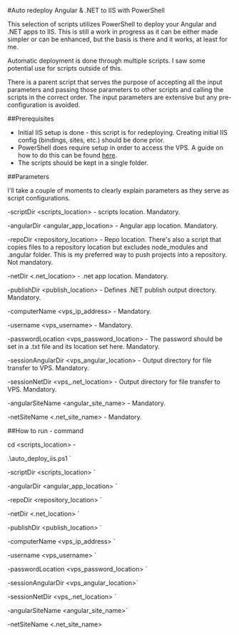 #Auto redeploy Angular & .NET to IIS with PowerShell

This selection of scripts utilizes PowerShell to deploy your Angular and .NET apps to IIS. This is still a work in progress as it can be either made simpler or can be enhanced, but the basis is there and it works, at least for me.

Automatic deployment is done through multiple scripts. I saw some potential use for scripts outside of this.

There is a parent script that serves the purpose of accepting all the input parameters and passing those parameters to other scripts and calling the scripts in the correct order. The input parameters are extensive but any pre-configuration is avoided.



##Prerequisites

- Initial IIS setup is done - this script is for redeploying. Creating initial IIS config (bindings, sites, etc.) should be done prior.
- PowerShell does require setup in order to access the VPS. A guide on how to do this can be found [here](https://www.microsoft.com/en-gb/industry/blog/technetuk/2016/02/11/configuring-winrm-over-https-to-enable-powershell-remoting/).
- The scripts should be kept in a single folder.



##Parameters

I'll take a couple of moments to clearly explain parameters as they serve as script configurations.

\-scriptDir <scripts\_location> - scripts location. Mandatory.

\-angularDir <angular\_app\_location> - Angular app location. Mandatory.

\-repoDir <repository\_location> - Repo location. There's also a script that copies files to a repository location but excludes node\_modules and .angular folder. This is my preferred way to push projects into a repository. Not mandatory.

\-netDir <.net\_location> - .net app location. Mandatory.

\-publishDir <publish\_location> - Defines .NET publish output directory. Mandatory.

\-computerName <vps\_ip\_address> - Mandatory.

\-username <vps\_username> - Mandatory.

\-passwordLocation <vps\_password\_location> - The password should be set in a .txt file and its location set here. Mandatory.

\-sessionAngularDir <vps\_angular\_location> - Output directory for file transfer to VPS. Mandatory.

\-sessionNetDir <vps\_.net\_location> - Output directory for file transfer to VPS. Mandatory.

\-angularSiteName <angular\_site\_name> - Mandatory.

\-netSiteName <.net\_site\_name> - Mandatory.



##How to run - command

cd <scripts\_location> -



.\\auto\_deploy\_iis.ps1 \`

\-scriptDir <scripts\_location> \`

\-angularDir <angular\_app\_location> \`

\-repoDir <repository\_location> \`

\-netDir <.net\_location> \`

\-publishDir <publish\_location> \`

\-computerName <vps\_ip\_address> \`

\-username <vps\_username> \`

\-passwordLocation <vps\_password\_location> \`

\-sessionAngularDir <vps\_angular\_location>\`

\-sessionNetDir <vps\_.net\_location> \`

\-angularSiteName <angular\_site\_name>\`

\-netSiteName <.net\_site\_name>



